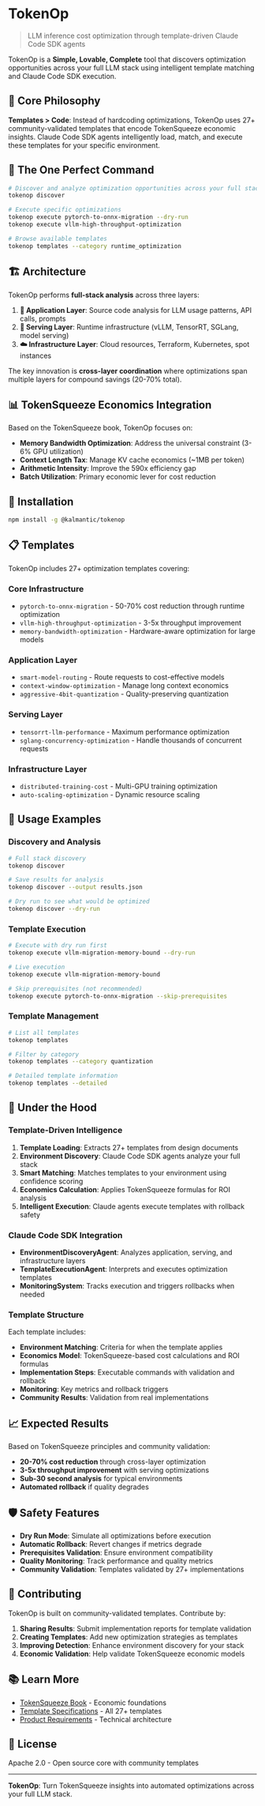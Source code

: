 # TokenOp

> LLM inference cost optimization through template-driven Claude Code SDK agents

TokenOp is a **Simple, Lovable, Complete** tool that discovers optimization opportunities across your full LLM stack using intelligent template matching and Claude Code SDK execution.

## 🎯 Core Philosophy

**Templates > Code**: Instead of hardcoding optimizations, TokenOp uses 27+ community-validated templates that encode TokenSqueeze economic insights. Claude Code SDK agents intelligently load, match, and execute these templates for your specific environment.

## 🚀 The One Perfect Command

```bash
# Discover and analyze optimization opportunities across your full stack
tokenop discover

# Execute specific optimizations
tokenop execute pytorch-to-onnx-migration --dry-run
tokenop execute vllm-high-throughput-optimization

# Browse available templates
tokenop templates --category runtime_optimization
```

## 🏗️ Architecture

TokenOp performs **full-stack analysis** across three layers:

1. **📱 Application Layer**: Source code analysis for LLM usage patterns, API calls, prompts
2. **🚀 Serving Layer**: Runtime infrastructure (vLLM, TensorRT, SGLang, model serving)
3. **☁️ Infrastructure Layer**: Cloud resources, Terraform, Kubernetes, spot instances

The key innovation is **cross-layer coordination** where optimizations span multiple layers for compound savings (20-70% total).

## 📊 TokenSqueeze Economics Integration

Based on the TokenSqueeze book, TokenOp focuses on:

- **Memory Bandwidth Optimization**: Address the universal constraint (3-6% GPU utilization)
- **Context Length Tax**: Manage KV cache economics (~1MB per token)
- **Arithmetic Intensity**: Improve the 590x efficiency gap
- **Batch Utilization**: Primary economic lever for cost reduction

## 🔧 Installation

```bash
npm install -g @kalmantic/tokenop
```

## 📋 Templates

TokenOp includes 27+ optimization templates covering:

### Core Infrastructure
- `pytorch-to-onnx-migration` - 50-70% cost reduction through runtime optimization
- `vllm-high-throughput-optimization` - 3-5x throughput improvement
- `memory-bandwidth-optimization` - Hardware-aware optimization for large models

### Application Layer
- `smart-model-routing` - Route requests to cost-effective models
- `context-window-optimization` - Manage long context economics
- `aggressive-4bit-quantization` - Quality-preserving quantization

### Serving Layer
- `tensorrt-llm-performance` - Maximum performance optimization
- `sglang-concurrency-optimization` - Handle thousands of concurrent requests

### Infrastructure Layer
- `distributed-training-cost` - Multi-GPU training optimization
- `auto-scaling-optimization` - Dynamic resource scaling

## 🎯 Usage Examples

### Discovery and Analysis
```bash
# Full stack discovery
tokenop discover

# Save results for analysis
tokenop discover --output results.json

# Dry run to see what would be optimized
tokenop discover --dry-run
```

### Template Execution
```bash
# Execute with dry run first
tokenop execute vllm-migration-memory-bound --dry-run

# Live execution
tokenop execute vllm-migration-memory-bound

# Skip prerequisites (not recommended)
tokenop execute pytorch-to-onnx-migration --skip-prerequisites
```

### Template Management
```bash
# List all templates
tokenop templates

# Filter by category
tokenop templates --category quantization

# Detailed template information
tokenop templates --detailed
```

## 🔬 Under the Hood

### Template-Driven Intelligence
1. **Template Loading**: Extracts 27+ templates from design documents
2. **Environment Discovery**: Claude Code SDK agents analyze your full stack
3. **Smart Matching**: Matches templates to your environment using confidence scoring
4. **Economics Calculation**: Applies TokenSqueeze formulas for ROI analysis
5. **Intelligent Execution**: Claude agents execute templates with rollback safety

### Claude Code SDK Integration
- **EnvironmentDiscoveryAgent**: Analyzes application, serving, and infrastructure layers
- **TemplateExecutionAgent**: Interprets and executes optimization templates
- **MonitoringSystem**: Tracks execution and triggers rollbacks when needed

### Template Structure
Each template includes:
- **Environment Matching**: Criteria for when the template applies
- **Economics Model**: TokenSqueeze-based cost calculations and ROI formulas
- **Implementation Steps**: Executable commands with validation and rollback
- **Monitoring**: Key metrics and rollback triggers
- **Community Results**: Validation from real implementations

## 📈 Expected Results

Based on TokenSqueeze principles and community validation:

- **20-70% cost reduction** through cross-layer optimization
- **3-5x throughput improvement** with serving optimizations
- **Sub-30 second analysis** for typical environments
- **Automated rollback** if quality degrades

## 🛡️ Safety Features

- **Dry Run Mode**: Simulate all optimizations before execution
- **Automatic Rollback**: Revert changes if metrics degrade
- **Prerequisites Validation**: Ensure environment compatibility
- **Quality Monitoring**: Track performance and quality metrics
- **Community Validation**: Templates validated by 27+ implementations

## 🤝 Contributing

TokenOp is built on community-validated templates. Contribute by:

1. **Sharing Results**: Submit implementation reports for template validation
2. **Creating Templates**: Add new optimization strategies as templates
3. **Improving Detection**: Enhance environment discovery for your stack
4. **Economic Validation**: Help validate TokenSqueeze economic models

## 📚 Learn More

- [TokenSqueeze Book](./design/Token%20Squeeze%20-%20Guide%20to%20viable%20AI%20economics%20v0.52.md) - Economic foundations
- [Template Specifications](./design/TokenOp%20Template%20v0.2.md) - All 27+ templates
- [Product Requirements](./design/TokenOp%20Product%20Requirements%20Document%20(PRD)%20v0.7.md) - Technical architecture

## 📄 License

Apache 2.0 - Open source core with community templates

---

**TokenOp**: Turn TokenSqueeze insights into automated optimizations across your full LLM stack.